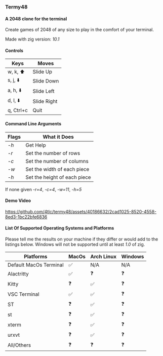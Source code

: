 ### Termy48
#### A $2048$ clone for the terminal

Create games of $2048$ of any size to play in the comfort of your terminal.

Made with zig version: *10.1*

#### Controls

| Keys | Moves |
|----| ---|
| w, k, :arrow_up: | Slide Up |
| s, j, :arrow_down: | Slide Down |
| a, h, :arrow_down: | Slide Left |
| d, l, :arrow_down: | Slide Right |
|q, Ctrl+c | Quit|

#### Command Line Arguments

| Flags | What it Does|
|----| ---|
|*-h*| Get Help |
|*-r*| Set the number of rows |
|*-c*| Set the number of columns|
|*-w*| Set the width of each piece|
|*-h*| Set the height of each piece|

If none given *-r=4*, *-c=4*, *-w=11*, *-h=5*

#### Demo Video

https://github.com/4tlc/termy48/assets/40186632/2cad1025-8520-4558-8ed3-1bc22bfe6836

#### List Of Supported Operating Systems and Platforms

Please tell me the results on your machine if they differ or would add to the listings below.
Windows will not be supported until at least *1.0* of zig.

| Platforms | MacOs | Arch Linux | Windows |
| ---------- |------|-------|---------|
| Default MacOs Terminal| :white_check_mark: | N/A | N/A |
| Alactritty | :white_check_mark: | :question: | :question: |
| Kitty| :question: | :white_check_mark: | :question: |
| VSC Terminal | :white_check_mark: | :white_check_mark: | :question: |
| ST | :question: | :white_check_mark: | :question: |
| st| :question: | :white_check_mark: | :question: |
| xterm| :question: | :white_check_mark: | :question: | 
| urxvt| :question: | :white_check_mark: | :question: |
| All/Others | :question: | :question: | :question: |
